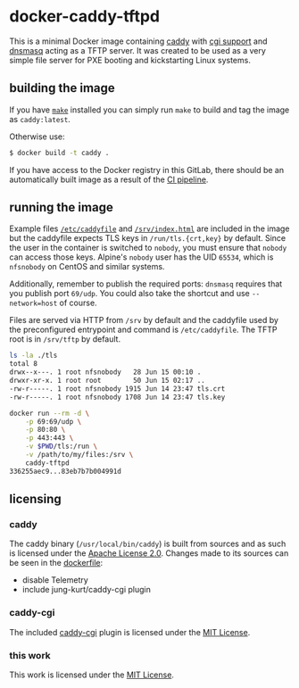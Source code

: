 # docker-caddy-tftpd

This is a minimal Docker image containing [caddy] with [cgi support] and
[dnsmasq] acting as a TFTP server. It was created to be used as a very simple
file server for PXE booting and kickstarting Linux systems.

[caddy]: https://caddyserver.com/
[cgi support]: https://caddyserver.com/docs/http.cgi
[dnsmasq]: http://thekelleys.org.uk/dnsmasq/doc.html

## building the image

If you have [`make`] installed you can simply run `make` to build and tag the
image as `caddy:latest`.

[`make`]: https://www.gnu.org/software/make/

Otherwise use:

```sh
$ docker build -t caddy .
```

If you have access to the Docker registry in this GitLab, there should be an
automatically built image as a result of the [CI pipeline].

[CI pipeline]: .gitlab-ci.yml

## running the image

Example files [`/etc/caddyfile`] and [`/srv/index.html`] are included in the
image but the caddyfile expects TLS keys in `/run/tls.{crt,key}` by default.
Since the user in the container is switched to `nobody`, you must ensure that
`nobody` can access those keys. Alpine's `nobody` user has the UID `65534`,
which is `nfsnobody` on CentOS and similar systems.

Additionally, remember to publish the required ports: `dnsmasq` requires that
you publish port `69/udp`. You could also take the shortcut and use
`--network=host` of course.

[`/etc/caddyfile`]: caddyfile
[`/srv/index.html`]: index.html

Files are served via HTTP from `/srv` by default and the caddyfile used by the
preconfigured entrypoint and command is `/etc/caddyfile`. The TFTP root is in
`/srv/tftp` by default.

```sh
ls -la ./tls
total 8
drwx--x---. 1 root nfsnobody   28 Jun 15 00:10 .
drwxr-xr-x. 1 root root        50 Jun 15 02:17 ..
-rw-r-----. 1 root nfsnobody 1915 Jun 14 23:47 tls.crt
-rw-r-----. 1 root nfsnobody 1708 Jun 14 23:47 tls.key

docker run --rm -d \
    -p 69:69/udp \
    -p 80:80 \
    -p 443:443 \
    -v $PWD/tls:/run \
    -v /path/to/my/files:/srv \
    caddy-tftpd
336255aec9...83eb7b7b004991d
```

## licensing

### caddy

The caddy binary (`/usr/local/bin/caddy`) is built from sources and as such is
licensed under the [Apache License 2.0]. Changes made to its sources can be seen
in the [dockerfile]:

- disable Telemetry
- include jung-kurt/caddy-cgi plugin

[Apache License 2.0]: https://github.com/mholt/caddy/blob/master/LICENSE.txt
[dockerfile]: dockerfile#L14

### caddy-cgi

The included [caddy-cgi] plugin is licensed under the [MIT License].

[caddy-cgi]: https://github.com/jung-kurt/caddy-cgi
[MIT License]: https://github.com/jung-kurt/caddy-cgi/blob/master/LICENSE

### this work

This work is licensed under the [MIT License](LICENSE).